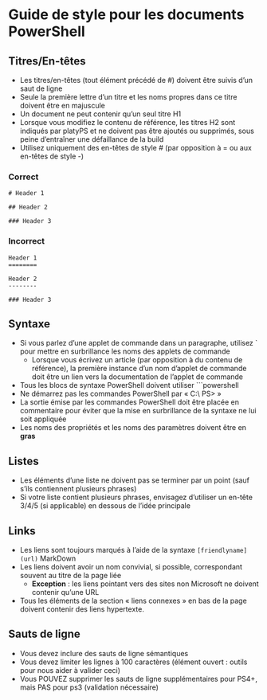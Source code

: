 # <a name="style-guide-for-powershell-docs"></a>Guide de style pour les documents PowerShell


## <a name="titlesheadings"></a>Titres/En-têtes

* Les titres/en-têtes (tout élément précédé de \#) doivent être suivis d’un saut de ligne
* Seule la première lettre d’un titre et les noms propres dans ce titre doivent être en majuscule
* Un document ne peut contenir qu’un seul titre H1
* Lorsque vous modifiez le contenu de référence, les titres H2 sont indiqués par platyPS et ne doivent pas être ajoutés ou supprimés, sous peine d’entraîner une défaillance de la build
* Utilisez uniquement des en-têtes de style \# (par opposition à = ou aux en-têtes de style \-)

### <a name="correct"></a>Correct

```
# Header 1

## Header 2

### Header 3

```

### <a name="incorrect"></a>Incorrect

```
Header 1
========

Header 2
--------

### Header 3
```

## <a name="syntax"></a>Syntaxe

* Si vous parlez d’une applet de commande dans un paragraphe, utilisez \` pour mettre en surbrillance les noms des applets de commande
  * Lorsque vous écrivez un article (par opposition à du contenu de référence), la première instance d’un nom d’applet de commande doit être un lien vers la documentation de l’applet de commande
* Tous les blocs de syntaxe PowerShell doivent utiliser &#96;&#96;&#96;powershell
* Ne démarrez pas les commandes PowerShell par « C:\ PS> »
* La sortie émise par les commandes PowerShell doit être placée en commentaire pour éviter que la mise en surbrillance de la syntaxe ne lui soit appliquée
* Les noms des propriétés et les noms des paramètres doivent être en **gras**


## <a name="lists"></a>Listes

* Les éléments d’une liste ne doivent pas se terminer par un point (sauf s’ils contiennent plusieurs phrases)
* Si votre liste contient plusieurs phrases, envisagez d’utiliser un en-tête 3/4/5 (si applicable) en dessous de l’idée principale

## <a name="links"></a>Links

* Les liens sont toujours marqués à l’aide de la syntaxe `[friendlyname](url)` MarkDown
* Les liens doivent avoir un nom convivial, si possible, correspondant souvent au titre de la page liée
  * **Exception** : les liens pointant vers des sites non Microsoft ne doivent contenir qu’une URL
* Tous les éléments de la section « liens connexes » en bas de la page doivent contenir des liens hypertexte. 

## <a name="line-breaks"></a>Sauts de ligne

* Vous devez inclure des sauts de ligne sémantiques
* Vous devez limiter les lignes à 100 caractères (élément ouvert : outils pour nous aider à valider ceci)
* Vous POUVEZ supprimer les sauts de ligne supplémentaires pour PS4+, mais PAS pour ps3 (validation nécessaire)
